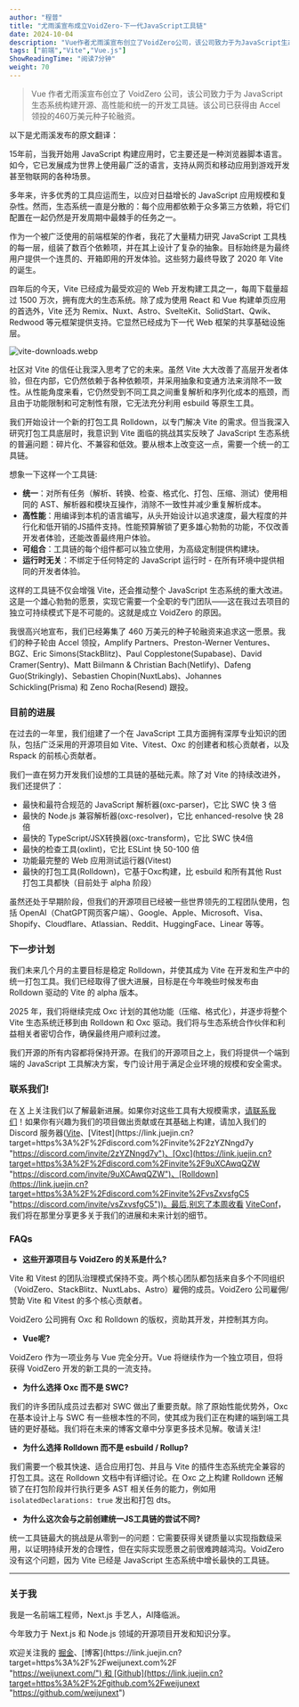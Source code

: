 ```yaml
---
author: "程普"
title: "尤雨溪宣布成立VoidZero-下一代JavaScript工具链"
date: 2024-10-04
description: "Vue作者尤雨溪宣布创立了VoidZero公司，该公司致力于为JavaScript生态系统构建开源、高性能和统一的开发工具链。"
tags: ["前端","Vite","Vue.js"]
ShowReadingTime: "阅读7分钟"
weight: 70
---
```

> Vue 作者尤雨溪宣布创立了 VoidZero 公司，该公司致力于为 JavaScript 生态系统构建开源、高性能和统一的开发工具链。该公司已获得由 Accel 领投的460万美元种子轮融资。

以下是尤雨溪发布的原文翻译：

15年前，当我开始用 JavaScript 构建应用时，它主要还是一种浏览器脚本语言。如今，它已发展成为世界上使用最广泛的语言，支持从网页和移动应用到游戏开发甚至物联网的各种场景。

多年来，许多优秀的工具应运而生，以应对日益增长的 JavaScript 应用规模和复杂性。然而，生态系统一直是分散的：每个应用都依赖于众多第三方依赖，将它们配置在一起仍然是开发周期中最棘手的任务之一。

作为一个被广泛使用的前端框架的作者，我花了大量精力研究 JavaScript 工具栈的每一层，组装了数百个依赖项，并在其上设计了复杂的抽象。目标始终是为最终用户提供一个连贯的、开箱即用的开发体验。这些努力最终导致了 2020 年 Vite 的诞生。

四年后的今天，Vite 已经成为最受欢迎的 Web 开发构建工具之一，每周下载量超过 1500 万次，拥有庞大的生态系统。除了成为使用 React 和 Vue 构建单页应用的首选外，Vite 还为 Remix、Nuxt、Astro、SvelteKit、SolidStart、Qwik、Redwood 等元框架提供支持。它显然已经成为下一代 Web 框架的共享基础设施层。

![vite-downloads.webp](https://p9-xtjj-sign.byteimg.com/tos-cn-i-73owjymdk6/ccd08152bcb74e71bdbca308adb0495f~tplv-73owjymdk6-jj-mark-v1:0:0:0:0:5o6Y6YeR5oqA5pyv56S-5Yy6IEAg56iL5pmu:q75.awebp?rk3s=f64ab15b&x-expires=1728633581&x-signature=RMtMCd3N6zrPnjywtuRoVVlaOsc%3D)

社区对 Vite 的信任让我深入思考了它的未来。虽然 Vite 大大改善了高层开发者体验，但在内部，它仍然依赖于各种依赖项，并采用抽象和变通方法来消除不一致性。从性能角度来看，它仍然受到不同工具之间重复解析和序列化成本的瓶颈，而且由于功能限制和可定制性有限，它无法充分利用 esbuild 等原生工具。

我们开始设计一个新的打包工具 Rolldown，以专门解决 Vite 的需求。但当我深入研究打包工具底层时，我意识到 Vite 面临的挑战其实反映了 JavaScript 生态系统的普遍问题：碎片化、不兼容和低效。要从根本上改变这一点，需要一个统一的工具链。

想象一下这样一个工具链:

*   **统一**：对所有任务（解析、转换、检查、格式化、打包、压缩、测试）使用相同的 AST、解析器和模块互操作，消除不一致性并减少重复解析成本。
*   **高性能**：用编译到本机的语言编写，从头开始设计以追求速度，最大程度的并行化和低开销的JS插件支持。性能预算解锁了更多雄心勃勃的功能，不仅改善开发者体验，还能改善最终用户体验。
*   **可组合**：工具链的每个组件都可以独立使用，为高级定制提供构建块。
*   **运行时无关**：不绑定于任何特定的 JavaScript 运行时 - 在所有环境中提供相同的开发者体验。

这样的工具链不仅会增强 Vite，还会推动整个 JavaScript 生态系统的重大改进。这是一个雄心勃勃的愿景，实现它需要一个全职的专门团队——这在我过去项目的独立可持续模式下是不可能的。这就是成立 VoidZero 的原因。

我很高兴地宣布，我们已经筹集了 460 万美元的种子轮融资来追求这一愿景。我们的种子轮由 Accel 领投，Amplify Partners、Preston-Werner Ventures、BGZ、Eric Simons(StackBlitz)、Paul Copplestone(Supabase)、David Cramer(Sentry)、Matt Biilmann & Christian Bach(Netlify)、Dafeng Guo(Strikingly)、Sebastien Chopin(NuxtLabs)、Johannes Schickling(Prisma) 和 Zeno Rocha(Resend) 跟投。

### 目前的进展

在过去的一年里，我们组建了一个在 JavaScript 工具方面拥有深厚专业知识的团队，包括广泛采用的开源项目如 Vite、Vitest、Oxc 的创建者和核心贡献者，以及 Rspack 的前核心贡献者。

我们一直在努力开发我们设想的工具链的基础元素。除了对 Vite 的持续改进外，我们还提供了：

*   最快和最符合规范的 JavaScript 解析器(oxc-parser)，它比 SWC 快 3 倍
*   最快的 Node.js 兼容解析器(oxc-resolver)，它比 enhanced-resolve 快 28 倍
*   最快的 TypeScript/JSX转换器(oxc-transform)，它比 SWC 快4倍
*   最快的检查工具(oxlint)，它比 ESLint 快 50-100 倍
*   功能最完整的 Web 应用测试运行器(Vitest)
*   最快的打包工具(Rolldown)，它基于Oxc构建，比 esbuild 和所有其他 Rust 打包工具都快（目前处于 alpha 阶段）

虽然还处于早期阶段，但我们的开源项目已经被一些世界领先的工程团队使用，包括 OpenAI（ChatGPT网页客户端）、Google、Apple、Microsoft、Visa、Shopify、Cloudflare、Atlassian、Reddit、HuggingFace、Linear 等等。

### 下一步计划

我们未来几个月的主要目标是稳定 Rolldown，并使其成为 Vite 在开发和生产中的统一打包工具。我们已经取得了很大进展，目标是在今年晚些时候发布由 Rolldown 驱动的 Vite 的 alpha 版本。

2025 年，我们将继续完成 Oxc 计划的其他功能（压缩、格式化），并逐步将整个 Vite 生态系统迁移到由 Rolldown 和 Oxc 驱动。我们将与生态系统合作伙伴和利益相关者密切合作，确保最终用户顺利过渡。

我们开源的所有内容都将保持开源。在我们的开源项目之上，我们将提供一个端到端的 JavaScript 工具解决方案，专门设计用于满足企业环境的规模和安全需求。

### 联系我们!

在 [X](https://link.juejin.cn?target=https%3A%2F%2Fx.com%2Fvoidzerodev "https://x.com/voidzerodev") 上关注我们以了解最新进展。如果你对这些工具有大规模需求，[请联系我们](https://link.juejin.cn?target=https%3A%2F%2Fforms.gle%2FWQgjyzYJpwurpxWKA "https://forms.gle/WQgjyzYJpwurpxWKA")！如果你有兴趣为我们的项目做出贡献或在其基础上构建，请加入我们的 Discord 服务器([Vite](https://link.juejin.cn?target=https%3A%2F%2Fdiscord.com%2Finvite%2FaYVNktYeEB "https://discord.com/invite/aYVNktYeEB")、[Vitest](https://link.juejin.cn?target=https%3A%2F%2Fdiscord.com%2Finvite%2F2zYZNngd7y "https://discord.com/invite/2zYZNngd7y")、[Oxc](https://link.juejin.cn?target=https%3A%2F%2Fdiscord.com%2Finvite%2F9uXCAwqQZW "https://discord.com/invite/9uXCAwqQZW")、[Rolldown](https://link.juejin.cn?target=https%3A%2F%2Fdiscord.com%2Finvite%2FvsZxvsfgC5 "https://discord.com/invite/vsZxvsfgC5"))。最后,别忘了本周收看 [ViteConf](https://link.juejin.cn?target=https%3A%2F%2Fviteconf.org%2F "https://viteconf.org/")，我们将在那里分享更多关于我们的进展和未来计划的细节。

### FAQs

*   **这些开源项目与 VoidZero 的关系是什么?**

Vite 和 Vitest 的团队治理模式保持不变。两个核心团队都包括来自多个不同组织（VoidZero、StackBlitz、NuxtLabs、Astro）雇佣的成员。VoidZero 公司雇佣/赞助 Vite 和 Vitest 的多个核心贡献者。

VoidZero 公司拥有 Oxc 和 Rolldown 的版权，资助其开发，并控制其方向。

*   **Vue呢?**

VoidZero 作为一项业务与 Vue 完全分开。Vue 将继续作为一个独立项目，但将获得 VoidZero 开发的新工具的一流支持。

*   **为什么选择 Oxc 而不是 SWC?**

我们的许多团队成员过去都对 SWC 做出了重要贡献。除了原始性能优势外，Oxc 在基本设计上与 SWC 有一些根本性的不同，使其成为我们正在构建的端到端工具链的更好基础。我们将在未来的博客文章中分享更多技术见解。敬请关注!

*   **为什么选择 Rolldown 而不是 esbuild / Rollup?**

我们需要一个极其快速、适合应用打包、并且与 Vite 的插件生态系统完全兼容的打包工具。这在 Rolldown 文档中有详细讨论。在 Oxc 之上构建 Rolldown 还解锁了在打包阶段并行执行更多 AST 相关任务的能力，例如用 `isolatedDeclarations: true` 发出和打包 dts。

*   **为什么这次会与之前创建统一JS工具链的尝试不同?**

统一工具链最大的挑战是从零到一的问题：它需要获得关键质量以实现指数级采用，以证明持续开发的合理性，但在实际实现愿景之前很难跨越鸿沟。VoidZero 没有这个问题，因为 Vite 已经是 JavaScript 生态系统中增长最快的工具链。

* * *

### 关于我

我是一名前端工程师，Next.js 手艺人，AI降临派。

今年致力于 Next.js 和 Node.js 领域的开源项目开发和知识分享。

欢迎关注我的 [掘金](https://juejin.cn/user/26044008768029 "https://juejin.cn/user/26044008768029")、[博客](https://link.juejin.cn?target=https%3A%2F%2Fweijunext.com%2F "https://weijunext.com/") 和 [Github](https://link.juejin.cn?target=https%3A%2F%2Fgithub.com%2Fweijunext "https://github.com/weijunext")